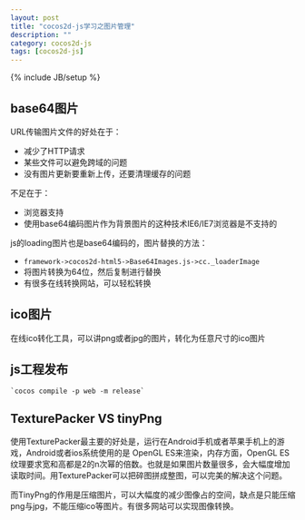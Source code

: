 ```yaml
---
layout: post
title: "cocos2d-js学习之图片管理"
description: ""
category: cocos2d-js
tags: [cocos2d-js]
---
```

{% include JB/setup %}


## base64图片

URL传输图片文件的好处在于：

 * 减少了HTTP请求
 * 某些文件可以避免跨域的问题
 * 没有图片更新要重新上传，还要清理缓存的问题

不足在于：

 * 浏览器支持
 * 使用base64编码图片作为背景图片的这种技术IE6/IE7浏览器是不支持的

js的loading图片也是base64编码的，图片替换的方法：
 * `framework->cocos2d-html5->Base64Images.js->cc._loaderImage`
 * 将图片转换为64位，然后复制进行替换
 * 有很多在线转换网站，可以轻松转换

## ico图片

在线ico转化工具，可以讲png或者jpg的图片，转化为任意尺寸的ico图片

## js工程发布

    `cocos compile -p web -m release`

## TexturePacker VS tinyPng

使用TexturePacker最主要的好处是，运行在Android手机或者苹果手机上的游戏，Android或者ios系统使用的是 OpenGL ES来渲染，内存方面，OpenGL ES纹理要求宽和高都是2的n次幂的倍数。也就是如果图片数量很多，会大幅度增加读取时间。用TexturePacker可以把碎图拼成整图，可以完美的解决这个问题。

而TinyPng的作用是压缩图片，可以大幅度的减少图像占的空间，缺点是只能压缩png与jpg，不能压缩ico等图片。有很多网站可以实现图像转换。






